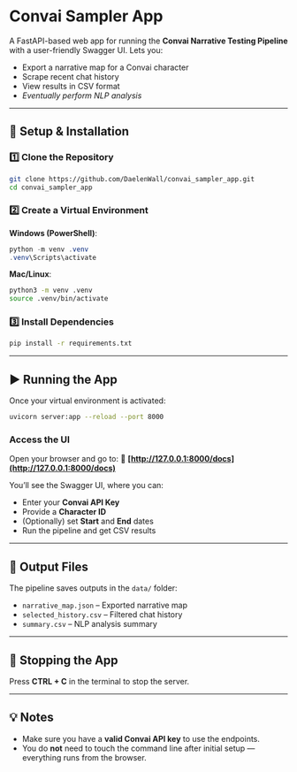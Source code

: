 # Convai Sampler App

A FastAPI-based web app for running the **Convai Narrative Testing Pipeline** with a user-friendly Swagger UI.
Lets you:

* Export a narrative map for a Convai character
* Scrape recent chat history
* View results in CSV format
* *Eventually perform NLP analysis*

---

## 🚀 Setup & Installation

### 1️⃣ Clone the Repository

```bash
git clone https://github.com/DaelenWall/convai_sampler_app.git
cd convai_sampler_app
```

### 2️⃣ Create a Virtual Environment

**Windows (PowerShell)**:

```powershell
python -m venv .venv
.venv\Scripts\activate
```

**Mac/Linux**:

```bash
python3 -m venv .venv
source .venv/bin/activate
```

### 3️⃣ Install Dependencies

```bash
pip install -r requirements.txt
```

---

## ▶️ Running the App

Once your virtual environment is activated:

```bash
uvicorn server:app --reload --port 8000
```

### Access the UI

Open your browser and go to:
📍 **[http://127.0.0.1:8000/docs](http://127.0.0.1:8000/docs)**

You’ll see the Swagger UI, where you can:

* Enter your **Convai API Key**
* Provide a **Character ID**
* (Optionally) set **Start** and **End** dates
* Run the pipeline and get CSV results

---

## 📂 Output Files

The pipeline saves outputs in the `data/` folder:

* `narrative_map.json` – Exported narrative map
* `selected_history.csv` – Filtered chat history
* `summary.csv` – NLP analysis summary

---

## 🛑 Stopping the App

Press **CTRL + C** in the terminal to stop the server.

---

## 💡 Notes

* Make sure you have a **valid Convai API key** to use the endpoints.
* You do **not** need to touch the command line after initial setup — everything runs from the browser.
